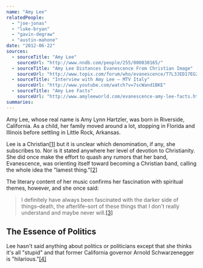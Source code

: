 ```yaml
---
name: "Amy Lee"
relatedPeople:
  - "joe-jonas"
  - "luke-bryan"
  - "gavin-degraw"
  - "austin-mahone"
date: "2012-06-22"
sources:
  - sourceTitle: "Amy Lee"
    sourceUrl: "http://www.nndb.com/people/255/000030165/"
  - sourceTitle: "Amy Lee Distances Evanescence From Christian Image"
    sourceUrl: "http://www.topix.com/forum/who/evanescence/T7L3JED17EG2EERI9"
  - sourceTitle: "Interview with Amy Lee – MTV Italy"
    sourceUrl: "http://www.youtube.com/watch?v=7scWand1BKE"
  - sourceTitle: "Amy Lee Facts"
    sourceUrl: "http://www.amyleeworld.com/evanescence-amy-lee-facts.html"
summaries:
---
```


Amy Lee, whose real name is Amy Lynn Hartzler, was born in Riverside, California. As a child, her family moved around a lot, stopping in Florida and Illinois before settling in Little Rock, Arkansas.

Lee is a Christian<a class="source-citation" href="#http%3A%2F%2Fwww.nndb.com%2Fpeople%2F255%2F000030165%2F" title="Amy Lee">[1]</a> but it is unclear which denomination, if any, she subscribes to. Nor is it stated anywhere her level of devotion to Christianity. She did once make the effort to quash any rumors that her band, Evanescence, was orienting itself toward becoming a Christian band, calling the whole idea the "lamest thing."<a class="source-citation" href="#http%3A%2F%2Fwww.topix.com%2Fforum%2Fwho%2Fevanescence%2FT7L3JED17EG2EERI9" title="Amy Lee Distances Evanescence From Christian Image">[2]</a>

The literary content of her music confirms her fascination with spiritual themes, however, and she once said:

>I definitely have always been fascinated with the darker side of things–death, the afterlife–sort of these things that I don't really understand and maybe never will.<a class="source-citation" href="#http%3A%2F%2Fwww.youtube.com%2Fwatch%3Fv%3D7scWand1BKE" title="Interview with Amy Lee – MTV Italy">[3]</a>

## The Essence of Politics

Lee hasn't said anything about politics or politicians except that she thinks it's all "stupid" and that former California governor Arnold Schwarzenegger is "hilarious."<a class="source-citation" href="#http%3A%2F%2Fwww.amyleeworld.com%2Fevanescence-amy-lee-facts.html" title="Amy Lee Facts">[4]</a>